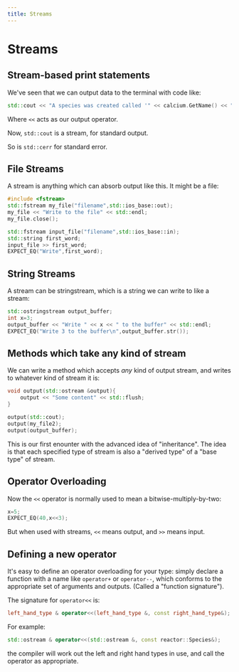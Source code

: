 ```yaml
---
title: Streams
---
```


Streams
=======

Stream-based print statements
-----------------------------

We've seen that we can output data to the terminal with code like:

``` cpp
std::cout << "A species was created called '" << calcium.GetName() << "'" << std::endl;
```

Where `<<` acts as our output operator.

Now, `std::cout` is a stream, for standard output.

So is `std::cerr` for standard error.

File Streams
-------
A stream is anything which can absorb output like this. It might be a file:

``` cpp
#include <fstream>
std::fstream my_file("filename",std::ios_base::out);
my_file << "Write to the file" << std::endl;
my_file.close();

std::fstream input_file("filename",std::ios_base::in);
std::string first_word;
input_file >> first_word;
EXPECT_EQ("Write",first_word);
```

String Streams
--------------

A stream can be stringstream, which is a string we can write to like a stream:

``` cpp
std::ostringstream output_buffer;
int x=3;
output_buffer << "Write " << x << " to the buffer" << std::endl;
EXPECT_EQ("Write 3 to the buffer\n",output_buffer.str());
```

Methods which take any kind of stream
-------------------------------------

We can write a method which accepts *any* kind of output stream, and writes to whatever kind of stream it is:

``` cpp
void output(std::ostream &output){
	output << "Some content" << std::flush;
}

output(std::cout);
output(my_file2);
output(output_buffer);
```

This is our first enounter with the advanced idea of "inheritance". The idea is that each specified type of stream is also a
"derived type" of a "base type" of stream.

Operator Overloading
--------------------

Now the `<<` operator is normally used to mean a bitwise-multiply-by-two:

``` cpp
x=5;
EXPECT_EQ(40,x<<3);
```

But when used with streams, `<<` means output, and `>>` means input.

Defining a new operator
-----------------------

It's easy to define an operator overloading for your type: simply declare a function with a name like `operator+` or `operator--`, which conforms to the appropriate set of arguments and outputs. (Called a "function signature").

The signature for `operator<<` is:

``` cpp
left_hand_type & operator<<(left_hand_type &, const right_hand_type&);
```

For example:

``` cpp
std::ostream & operator<<(std::ostream &, const reactor::Species&);
```

the compiler will work out the left and right hand types in use, and call the operator as appropriate.
